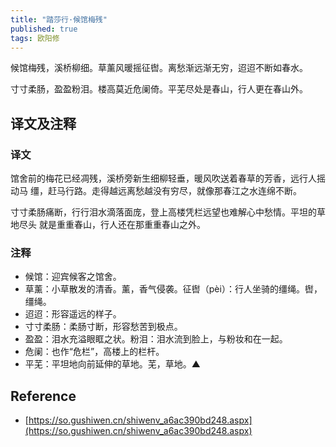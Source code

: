 ```yaml
---
title: "踏莎行·候馆梅残"
published: true
tags: 欧阳修
---
```


候馆梅残，溪桥柳细。草薰风暖摇征辔。离愁渐远渐无穷，迢迢不断如春水。

寸寸柔肠，盈盈粉泪。楼高莫近危阑倚。平芜尽处是春山，行人更在春山外。

## 译文及注释

### 译文

馆舍前的梅花已经凋残，溪桥旁新生细柳轻垂，暖风吹送着春草的芳香，远行人摇动马
缰，赶马行路。走得越远离愁越没有穷尽，就像那春江之水连绵不断。

寸寸柔肠痛断，行行泪水滴落面庞，登上高楼凭栏远望也难解心中愁情。平坦的草地尽头
就是重重春山，行人还在那重重春山之外。

### 注释

- 候馆：迎宾候客之馆舍。
- 草薰：小草散发的清香。薰，香气侵袭。征辔（pèi）：行人坐骑的缰绳。辔，缰绳。
- 迢迢：形容遥远的样子。
- 寸寸柔肠：柔肠寸断，形容愁苦到极点。
- 盈盈：泪水充溢眼眶之状。粉泪：泪水流到脸上，与粉妆和在一起。
- 危阑：也作“危栏”，高楼上的栏杆。
- 平芜：平坦地向前延伸的草地。芜，草地。▲

## Reference

- [https://so.gushiwen.cn/shiwenv_a6ac390bd248.aspx](https://so.gushiwen.cn/shiwenv_a6ac390bd248.aspx)